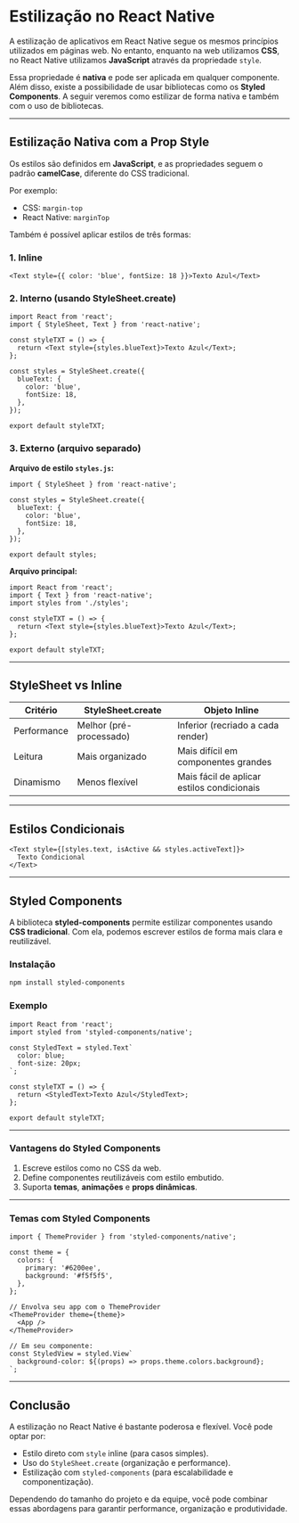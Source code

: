 # Estilização no React Native

A estilização de aplicativos em React Native segue os mesmos princípios utilizados em páginas web. No entanto, enquanto na web utilizamos **CSS**, no React Native utilizamos **JavaScript** através da propriedade `style`.

Essa propriedade é **nativa** e pode ser aplicada em qualquer componente. Além disso, existe a possibilidade de usar bibliotecas como os **Styled Components**. A seguir veremos como estilizar de forma nativa e também com o uso de bibliotecas.

---

##  Estilização Nativa com a Prop Style

Os estilos são definidos em **JavaScript**, e as propriedades seguem o padrão **camelCase**, diferente do CSS tradicional.

Por exemplo:
- CSS: `margin-top`
- React Native: `marginTop`

Também é possível aplicar estilos de três formas:

### 1. Inline

```tsx
<Text style={{ color: 'blue', fontSize: 18 }}>Texto Azul</Text>
```

### 2. Interno (usando StyleSheet.create)

```tsx
import React from 'react';
import { StyleSheet, Text } from 'react-native';

const styleTXT = () => {
  return <Text style={styles.blueText}>Texto Azul</Text>;
};

const styles = StyleSheet.create({
  blueText: {
    color: 'blue',
    fontSize: 18,
  },
});

export default styleTXT;
```

### 3. Externo (arquivo separado)

**Arquivo de estilo `styles.js`:**

```tsx
import { StyleSheet } from 'react-native';

const styles = StyleSheet.create({
  blueText: {
    color: 'blue',
    fontSize: 18,
  },
});

export default styles;
```

**Arquivo principal:**

```tsx
import React from 'react';
import { Text } from 'react-native';
import styles from './styles';

const styleTXT = () => {
  return <Text style={styles.blueText}>Texto Azul</Text>;
};

export default styleTXT;
```

---

## StyleSheet vs Inline

|Critério|StyleSheet.create|Objeto Inline|
|---|---|---|
|Performance|Melhor (pré-processado)|Inferior (recriado a cada render)|
|Leitura|Mais organizado|Mais difícil em componentes grandes|
|Dinamismo|Menos flexível|Mais fácil de aplicar estilos condicionais|

---

##  Estilos Condicionais

```tsx
<Text style={[styles.text, isActive && styles.activeText]}>
  Texto Condicional
</Text>
```

---

## Styled Components

A biblioteca **styled-components** permite estilizar componentes usando **CSS tradicional**. Com ela, podemos escrever estilos de forma mais clara e reutilizável.

###  Instalação

```bash
npm install styled-components
```

###  Exemplo

```tsx
import React from 'react';
import styled from 'styled-components/native';

const StyledText = styled.Text`
  color: blue;
  font-size: 20px;
`;

const styleTXT = () => {
  return <StyledText>Texto Azul</StyledText>;
};

export default styleTXT;
```

---

###  Vantagens do Styled Components

1. Escreve estilos como no CSS da web.
2. Define componentes reutilizáveis com estilo embutido.
3. Suporta **temas**, **animações** e **props dinâmicas**.
---

### Temas com Styled Components

```tsx
import { ThemeProvider } from 'styled-components/native';

const theme = {
  colors: {
    primary: '#6200ee',
    background: '#f5f5f5',
  },
};

// Envolva seu app com o ThemeProvider
<ThemeProvider theme={theme}>
  <App />
</ThemeProvider>

// Em seu componente:
const StyledView = styled.View`
  background-color: ${(props) => props.theme.colors.background};
`;
```

---
## Conclusão

A estilização no React Native é bastante poderosa e flexível. Você pode optar por:

- Estilo direto com `style` inline (para casos simples).
- Uso do `StyleSheet.create` (organização e performance).
- Estilização com `styled-components` (para escalabilidade e componentização).

Dependendo do tamanho do projeto e da equipe, você pode combinar essas abordagens para garantir performance, organização e produtividade.